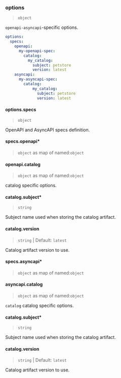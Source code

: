 <!-- markdownlint-disable MD024 -->
### options

> `object`

`openapi-asyncapi`-specific options.

```yaml
options:
  specs:
    openapi:
      my-openapi-spec:
        catalog:
          my_catalog:
            subject: petstore
            version: latest
    asyncapi:
      my-asyncapi-spec:
        catalog:
            my_catalog:
              subject: petstore
              version: latest
```

#### options.specs

> `object`

OpenAPI and AsyncAPI specs definition.

#### specs.openapi\*

> `object` as map of named:`object`

#### openapi.catalog

> `object` as map of named:`object`

catalog specific options.

#### catalog.subject\*

> `string`

Subject name used when storing the catalog artifact.

#### catalog.version

> `string` | Default: `latest`

Catalog artifact version to use.

#### specs.asyncapi\*

> `object` as map of named:`object`

#### asyncapi.catalog

> `object` as map of named:`object`

`catalog` catalog specific options.

#### catalog.subject\*

> `string`

Subject name used when storing the catalog artifact.

#### catalog.version

> `string` | Default: `latest`

Catalog artifact version to use.

